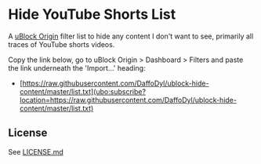 # Hide YouTube Shorts List

A [uBlock Origin](https://github.com/gorhill/uBlock) filter list to hide any content I don't want to see, primarily all traces of YouTube shorts videos.

Copy the link below, go to uBlock Origin > Dashboard > Filters and paste the link underneath the 'Import...' heading:
- [https://raw.githubusercontent.com/DaffoDyl/ublock-hide-content/master/list.txt](ubo:subscribe?location=https://raw.githubusercontent.com/DaffoDyl/ublock-hide-content/master/list.txt)

## License

See [LICENSE.md](https://github.com/DaffoDyl/ublock-hide-content/blob/master/LICENSE.md)
